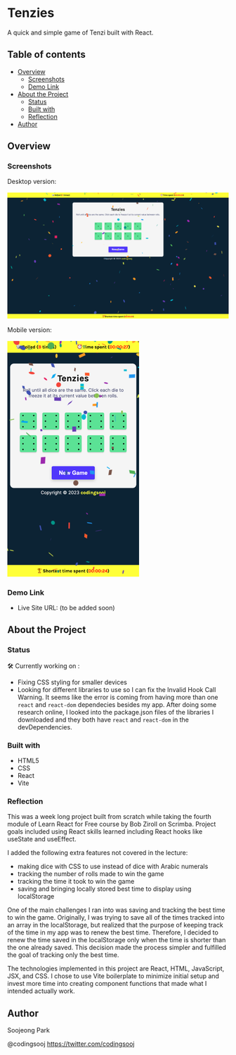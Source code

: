 # Tenzies

A quick and simple game of Tenzi built with React.

## Table of contents

- [Overview](#overview)
  - [Screenshots](#screenshots)
  - [Demo Link](#demo-link)
- [About the Project](#about-the-project)
  - [Status](#status)
  - [Built with](#built-with)
  - [Reflection](#reflection)
- [Author](#author)

## Overview

### Screenshots

Desktop version:<br/><br/>
<img src="./tenzies-desktop.png" width="800">

Mobile version:<br/><br/>
<img src="./tenzies-mobile.png" width="300">

### Demo Link

- Live Site URL: (to be added soon)

## About the Project

### Status

🛠 Currently working on :
- Fixing CSS styling for smaller devices
- Looking for different libraries to use so I can fix the Invalid Hook Call Warning. It seems like the error is coming from having more than one `react` and `react-dom` dependecies besides my app. After doing some research online, I looked into the package.json files of the libraries I downloaded and they both have `react` and `react-dom` in the devDependencies.

### Built with

- HTML5
- CSS
- React
- Vite

### Reflection

This was a week long project built from scratch while taking the fourth module of Learn React for Free course by Bob Ziroll on Scrimba. Project goals included using React skills learned including React hooks like useState and useEffect.

I added the following extra features not covered in the lecture:

- making dice with CSS to use instead of dice with Arabic numerals
- tracking the number of rolls made to win the game
- tracking the time it took to win the game
- saving and bringing locally stored best time to display using localStorage

One of the main challenges I ran into was saving and tracking the best time to win the game. Originally, I was trying to save all of the times tracked into an array in the localStorage, but realized that the purpose of keeping track of the time in my app was to renew the best time. Therefore, I decided to renew the time saved in the localStorage only when the time is shorter than the one already saved. This decision made the process simpler and fulfilled the goal of tracking only the best time.

The technologies implemented in this project are React, HTML, JavaScript, JSX, and CSS. I chose to use Vite boilerplate to minimize initial setup and invest more time into creating component functions that made what I intended actually work.

## Author

Soojeong Park

@codingsooj https://twitter.com/codingsooj
